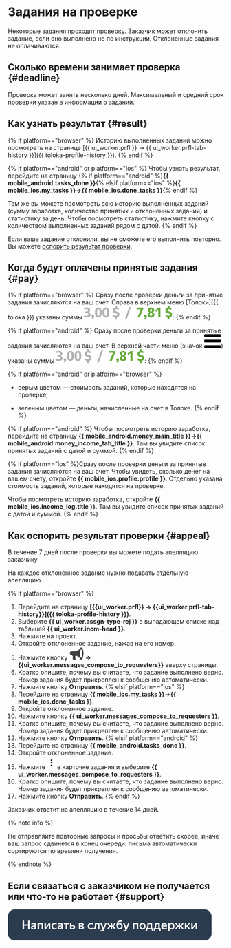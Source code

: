 # Задания на проверке

Некоторые задания проходят проверку. Заказчик может отклонить задание, если оно выполнено не по инструкции. Отклоненные задания не оплачиваются.

## Сколько времени занимает проверка {#deadline}

Проверка может занять несколько дней. Максимальный и средний срок проверки указан в информации о задании.

## Как узнать результат {#result}

{% if platform=="browser" %}
Историю выполненных заданий можно посмотреть на странице [{{ ui_worker.prfl }} → {{ ui_worker.prfl-tab-history }}]({{ toloka-profile-history }}).
{% endif %}

{% if platform=="android" or platform=="ios" %}
Чтобы узнать результат, перейдите на страницу {% if platform=="android" %}**{{ mobile_android.tasks_done }}**{% elsif platform=="ios" %}**{{ mobile_ios.my_tasks }}→{{ mobile_ios.done_tasks }}**{% endif %}

Там же вы можете посмотреть всю историю выполненных заданий (сумму заработка, количество принятых и отклоненных заданий) и статистику за день. Чтобы посмотреть статистику, нажмите кнопку с количеством выполненных заданий рядом с датой.
{% endif %}

Если ваше задание отклонили, вы не сможете его выполнить повторно. Вы можете [оспорить результат проверки](#appeal).

## Когда будут оплачены принятые задания {#pay}

{% if platform=="browser" %}
Сразу после проверки деньги за принятые задания зачисляются на ваш счет. Справа в верхнем меню [Толоки]({{ toloka }}) указаны суммы ![](images/balance.svg):
{% endif %}

{% if platform=="android" %}
Сразу после проверки деньги за принятые задания зачисляются на ваш счет. В верхней части меню (значок ![](images/menu.svg)) указаны суммы ![](images/balance.svg):
{% endif %}

{% if platform=="android" or platform=="browser" %}
- серым цветом — стоимость заданий, которые находятся на проверке;
    
- зеленым цветом — деньги, начисленные на счет в Толоке.
{% endif %}

{% if platform=="android" %}
Чтобы посмотреть историю заработка, перейдите на страницу **{{ mobile_android.money_main_title }}→{{ mobile_android.money_income_tab_title }}**. Там вы увидите список принятых заданий с датой и суммой.
{% endif %}

{% if platform=="ios" %}Сразу после проверки деньги за принятые задания зачисляются на ваш счет. Чтобы увидеть, сколько денег на вашем счету, откройте **{{ mobile_ios.profile.profile }}**. Отдельно указана стоимость заданий, которые находятся на проверке.

Чтобы посмотреть историю заработка, откройте **{{ mobile_ios.income_log.title }}**. Там вы увидите список принятых заданий с датой и суммой.
{% endif %}
## Как оспорить результат проверки {#appeal}

В течение 7 дней после проверки вы можете подать апелляцию заказчику.

На каждое отклоненное задание нужно подавать отдельную апелляцию.

{% if platform=="browser" %}
1. Перейдите на страницу **[{{ui_worker.prfl}} → {{ui_worker.prfl-tab-history}}]({{ toloka-profile-history }})**.
1. Выберите **{{ ui_worker.assgn-type-rej }}** в выпадающем списке над таблицей **{{ ui_worker.incm-head }}**.
1. Нажмите на проект.
1. Откройте отклоненное задание, нажав на его номер.
1. Нажмите кнопку **![](images/loudspeaker.svg) → {{ui_worker.messages_compose_to_requesters}}** вверху страницы.
1. Кратко опишите, почему вы считаете, что задание выполнено верно. Номер задания будет прикреплен к сообщению автоматически.
1. Нажмите кнопку **Отправить**.
{% elsif platform=="ios" %}
1. Перейдите на страницу **{{ mobile_ios.my_tasks }}**→**{{ mobile_ios.done_tasks }}**.
1. Откройте отклоненное задание.
1. Нажмите кнопку **{{ ui_worker.messages_compose_to_requesters }}**.
1. Кратко опишите, почему вы считаете, что задание выполнено верно. Номер задания будет прикреплен к сообщению автоматически.
1. Нажмите кнопку **Отправить**.
{% elsif platform=="android" %}
1. Перейдите на страницу **{{ mobile_android.tasks_done }}**.
1. Откройте отклоненное задание.
1. Нажмите ![](images/kebab-menu_1.jpg) в карточке задания и выберите **{{ ui_worker.messages_compose_to_requesters }}**.
1. Кратко опишите, почему вы считаете, что задание выполнено верно. Номер задания будет прикреплен к сообщению автоматически.
1. Нажмите кнопку **Отправить**.
{% endif %}

Заказчик ответит на апелляцию в течение 14 дней.

{% note info %}

Не отправляйте повторные запросы и просьбы ответить скорее, иначе ваш запрос сдвинется в конец очереди: письма автоматически сортируются по времени получения.

{% endnote %}


## Если связаться с заказчиком не получается или что-то не работает {#support}

[![](images/buttons/contact-support.svg)](troubleshooting/troubleshooting.md#not_working_properly)

